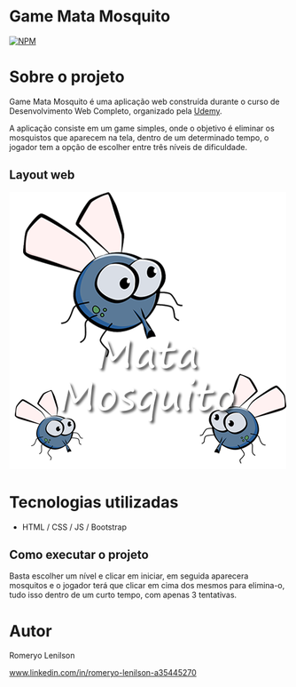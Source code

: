 # Game Mata Mosquito
[![NPM](https://img.shields.io/npm/l/react)](https://github.com/Romeryo92/game-mata-mosquito/blob/main/LICENSE) 

# Sobre o projeto

Game Mata Mosquito é uma aplicação web construída durante o curso de Desenvolvimento Web Completo, organizado pela [Udemy](https://www.udemy.com/share/101WqG3@N-zriY43IxITV9f3B2ENDOEwUrGeMMBQ1Cic7v7PXjviYgcHmUCZG_PB68-aFQ7ASA==/).

A aplicação consiste em um game simples, onde o objetivo é eliminar os mosquistos que aparecem na tela, dentro de um determinado tempo, o jogador tem a opção de escolher entre três níveis de dificuldade.

## Layout web
![Web 1](https://github.com/Romeryo92/game-mata-mosquito/blob/main/app/imagens/game.png)

# Tecnologias utilizadas
- HTML / CSS / JS / Bootstrap

## Como executar o projeto

Basta escolher um nível e clicar em iniciar, em seguida aparecera mosquitos e o jogador terá que clicar em cima dos mesmos para elimina-o, tudo isso dentro de um curto tempo, com apenas 3 tentativas.

# Autor

Romeryo Lenilson

www.linkedin.com/in/romeryo-lenilson-a35445270

